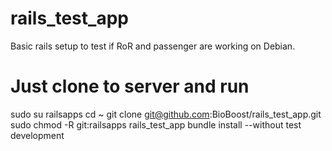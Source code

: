 # rails_test_app
Basic rails setup to test if RoR and passenger are working on Debian.

# Just clone to server and run
sudo su railsapps
cd ~
git clone git@github.com:BioBoost/rails_test_app.git
sudo chmod -R git:railsapps rails_test_app
bundle install --without test development
